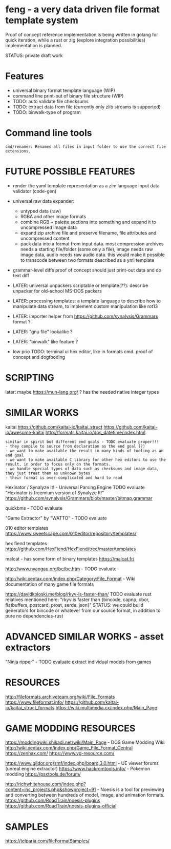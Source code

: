 # feng - a very data driven file format template system

Proof of concept reference implementation is being written in golang for
quick iteration, while a rust or zig (explore integration possibilities) implementation is planned.

STATUS: private draft work

# Features
- universal binary format template language (WIP)
- command line print-out of binary file structure (WIP)
- TODO: auto validate file checksums
- TODO: extract data from file (currently only zlib streams is supported)
- TODO: binwalk-type of program


# Command line tools

    cmd/renamer: Renames all files in input folder to use the correct file extensions.






# FUTURE POSSIBLE FEATURES

- render the yaml template representation as a zim language input data validator (code-gen)



- universal raw data expander:
    - untyped data (raw)
    - RGBA and other image formats
    - combine RGB + palette sections into something and expand it to uncompressed image data
    - expand zip archive file and preserve filename, file attributes and uncompressed content
    - pack data into a format from input data. most compression archives needs a starting file/folder (some only a file), image needs raw image data, audio needs raw audio data.
        this would make it possible to transcode between two formats described as a yml template


- grammar-level diffs
    proof of concept should just print-out data and do text diff


- LATER: universal unpackers
    scriptable or template(??): describe unpacker for old-school MS-DOS packers

- LATER: processing templates: a template language to describe how to manipulate data stream,
    to implement custom manipulation like rot13

- LATER: importer helper from https://github.com/synalysis/Grammars format ?


- LATER: "gnu file" lookalike ?


- LATER: "binwalk" like feature ?



- low prio TODO: terminal ui hex editor, like in formats cmd. proof of concept and dogfooding



# SCRIPTING

later: maybe https://mun-lang.org/ ?
    has the needed native integer types



# SIMILAR WORKS

kaitai
    https://github.com/kaitai-io/kaitai_struct
    https://github.com/kaitai-io/awesome-kaitai
    http://formats.kaitai.io/dos_datetime/index.html

    similar in spirit but different end goals - TODO evaluate proper!!!
    - they compile to source from declaration as the end goal (?)
    - we want to make available the result in many kinds of tooling as an end goal
    - we want to make available C library for other hex editors to use the result, in order to focus only on the formats.
    - we handle special types of data such as checksums and image data, they just treat them as unknown bytes
    - their format is over-complicated and hard to read


Hexinator / Synalyze It! - Universal Parsing Engine
    TODO evaluate
    "Hexinator is freemium version of Synalyze It!"
    https://github.com/synalysis/Grammars/blob/master/bitmap.grammar




quickbms - TODO evaluate


 "Game Extractor" by "WATTO" - TODO evaluate



010 editor templates
    https://www.sweetscape.com/010editor/repository/templates/


hex fiend templates
    https://github.com/HexFiend/HexFiend/tree/master/templates


malcat - has some form of binary templates
    https://malcat.fr/


http://www.nyangau.org/be/be.htm - TODO evaluate


http://wiki.xentax.com/index.php/Category:File_Format - Wiki documentation of many game file formats


https://davidkoloski.me/blog/rkyv-is-faster-than/
    TODO evaluate rust relatives mentioned here:
        "rkyv is faster than {bincode, capnp, cbor, flatbuffers, postcard, prost, serde_json}"
    STATUS: we could build generators for bincode or whatever from our source format, in addition to pure no dependencies-rust




# ADVANCED SIMILAR WORKS - asset extractors

"Ninja ripper" - TODO evaluate
    extract individual models from games




# RESOURCES

http://fileformats.archiveteam.org/wiki/File_Formats
https://www.fileformat.info/
https://github.com/kaitai-io/kaitai_struct_formats
https://wiki.multimedia.cx/index.php/Main_Page


# GAME MODDING RESOURCES
https://moddingwiki.shikadi.net/wiki/Main_Page      - DOS Game Modding Wiki
http://wiki.xentax.com/index.php/Game_File_Format_Central
https://zenhax.com/
https://www.vg-resource.com/

https://www.gildor.org/smf/index.php/board,3.0.html - UE viewer forums (unreal engine extractor)
https://www.hackromtools.info/ - Pokemon modding
https://psxtools.de/forum/



http://richwhitehouse.com/index.php?content=inc_projects.php&showproject=91 - Noesis is a tool for previewing and converting between hundreds of model, image, and animation formats.
    https://github.com/RoadTrain/noesis-plugins
    https://github.com/RoadTrain/noesis-plugins-official

# SAMPLES

https://telparia.com/fileFormatSamples/
